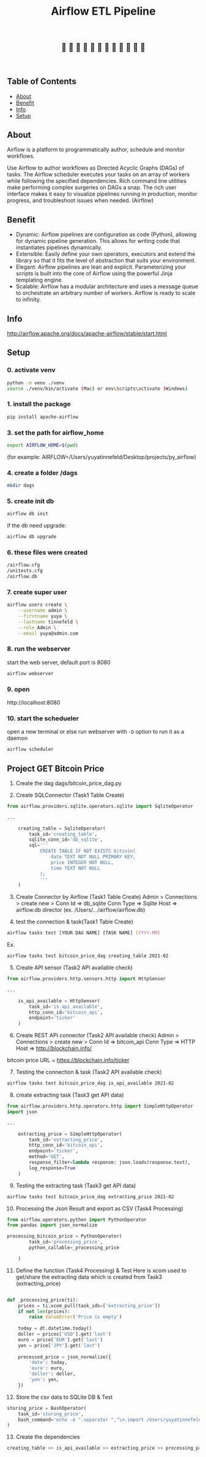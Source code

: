 <h1 align="center">Airflow ETL Pipeline</h1> <br>
<h2 align="center">🚀 🐍 🚀 🐍 🚀 🐍 🚀 🐍 🚀 🐍 🚀 🐍 </h2> <br>

## Table of Contents

- [About](#about)
- [Benefit](#benefit)
- [Info](#info)
- [Setup](#setup)

## About
Airflow is a platform to programmatically author, schedule and monitor workflows.

Use Airflow to author workflows as Directed Acyclic Graphs (DAGs) of tasks. The Airflow scheduler executes your tasks on an array of workers while following the specified dependencies. Rich command line utilities make performing complex surgeries on DAGs a snap. The rich user interface makes it easy to visualize pipelines running in production, monitor progress, and troubleshoot issues when needed. (Airflow)


## Benefit
* Dynamic: Airflow pipelines are configuration as code (Python), allowing for dynamic pipeline generation. This allows for writing code that instantiates pipelines dynamically.
* Extensible: Easily define your own operators, executors and extend the library so that it fits the level of abstraction that suits your environment.
* Elegant: Airflow pipelines are lean and explicit. Parameterizing your scripts is built into the core of Airflow using the powerful Jinja templating engine.
* Scalable: Airflow has a modular architecture and uses a message queue to orchestrate an arbitrary number of workers. Airflow is ready to scale to infinity.


## Info
http://airflow.apache.org/docs/apache-airflow/stable/start.html


## Setup
### 0. activate venv
```bash
python -m venv ./venv
source ./venv/bin/activate (Mac) or env\Scripts\activate (Windows)
```

### 1. install the package

```bash
pip install apache-airflow
```

### 3. set the path for airflow_home

```bash
export AIRFLOW_HOME=$(pwd)
```
(for example: AIRFLOW=/Users/yuyatinnefeld/Desktop/projects/py_airflow)

### 4. create a folder /dags
```bash
mkdir dags
```

### 5. create init db
```bash
airflow db init
```

if the db need upgrade:
```bash
airflow db upgrade
```

### 6. these files were created
```bash
/airflow.cfg
/unitests.cfg
/airflow.db
```

### 7. create super user

```bash
airflow users create \
    --username admin \
    --firstname yuya \
    --lastname tinnefeld \
    --role Admin \
    --email yuya@admin.com
```

### 8. run the webserver
start the web server, default port is 8080

```bash
airflow webserver
```

### 9. open 
http://localhost:8080


### 10. start the schedueler 
open a new terminal or else run webserver with ``-D`` option to run it as a daemon
```bash
airflow scheduler
```

## Project GET Bitcoin Price ##

1. Create the dag
dags/bitcoin_price_dag.py

2. Create SQLConnector (Task1 Table Create)
```python
from airflow.providers.sqlite.operators.sqlite import SqliteOperator

...

    creating_table = SqliteOperator(
        task_id='creating_table',
        sqlite_conn_id='db_sqlite',
        sql='''
            CREATE TABLE IF NOT EXISTS bitcoin(
                date TEXT NOT NULL PRIMARY KEY,
                price INTEGER NOT NULL,
                time TEXT NOT NULL
            );
            '''
    )
```
3. Create Connector by Airflow  (Task1 Table Create)
Admin > Connections > create new >
Conn Id => db_sqlite
Conn Type => Sqlite
Host => airflow.db director (ex. /Users/.../airflow/airflow.db)

4. test the connection & task(Task1 Table Create)
```bash
airflow tasks test [YOUR DAG NAME] [TASK NAME] [YYYY-MM]
```

Ex.
```bash
airflow tasks test bitcoin_price_dag creating_table 2021-02 
```

5. Create API sensor (Task2 API available check)

```python
from airflow.providers.http.sensors.http import HttpSensor

...

    is_api_available = HttpSensor(
        task_id='is_api_available',
        http_conn_id='bitcoin_api',
        endpoint='ticker'
    )

```

6. Create REST API connector (Task2 API available check)
Admin > Connections > create new >
Conn Id => bitcoin_api
Conn Type => HTTP
Host => http://blockchain.info/

bitcoin price
URL = https://blockchain.info/ticker

7. Testing the connection & task (Task2 API available check)
```bash
airflow tasks test bitcoin_price_dag is_api_available 2021-02
```

8. create extracting task (Task3 get API data)
```python
from airflow.providers.http.operators.http import SimpleHttpOperator
import json

...

    extracting_price = SimpleHttpOperator(
        task_id='extracting_price',
        http_conn_id='bitcoin_api',
        endpoint='ticker',
        method='GET',
        response_filter=lambda response: json.loads(response.text),
        log_response=True
    )

```

9. Testing the extracting task (Task3 get API data)
```bash
airflow tasks test bitcoin_price_dag extracting_price 2021-02
```

10. Processing the Json Result and export as CSV (Task4 Processing)

```python
from airflow.operators.python import PythonOperator
from pandas import json_normalize

processing_bitcoin_price = PythonOperator(
        task_id='processing_price',
        python_callable=_processing_price

    )

```

11. Define the function (Task4 Processing) & Test
Here is xcom used to get/share the extracting data which is created from Task3 (extracting_price)

```python

def _processing_price(ti):
    prices = ti.xcom_pull(task_ids=['extracting_price'])
    if not len(prices):
        raise ValueError('Price is empty')
    
    today = dt.datetime.today()
    doller = prices['USD'].get('last')
    euro = price['EUR'].get('last')
    yen = price['JPY'].get('last')
    
    processed_price = json_normalize({
        'date': today,
        'euro': euro,
        'doller': doller,
        'yen': yen,
    })
```

12. Store the csv data to SQLite DB & Test

```python
storing_price = BashOperator(
    task_id='storing_price',
    bash_command='echo -e ".separator ","\n.import /Users/yuyatinnefeld/Desktop/projects/airflow/data/processed_price.csv bitcoin" | sqlite3 /Users/yuyatinnefeld/Desktop/projects/airflow/airflow.db'
)

```

13. Create the dependencies 

```python
creating_table >> is_api_available >> extracting_price >> processing_price >> storing_price
```